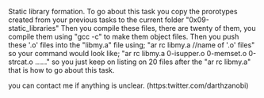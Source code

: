 Static library formation.
To go about this task you copy the prorotypes created from your previous tasks to the current folder "0x09-static_libraries"
Then you compile these files, there are twenty of them, you compile them using "gcc -c" to make them object files.
Then you push these '.o' files into the "libmy.a" file using;
"ar rc libmy.a //name of '.o' files" so your command would look like;
"ar rc libmy.a 0-isupper.o 0-memset.o 0-strcat.o ......"
so you just keep on listing on 20 files after the "ar rc libmy.a"
that is how to go about this task.


you can contact me if anything is unclear.
(https:twitter.com/darthzanobi)
